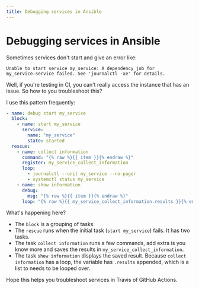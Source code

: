 ```yaml
---
title: Debugging services in Ansible
---
```


# Debugging services in Ansible

Sometimes services don't start and give an error like:

```
Unable to start service my_service: A dependency job for my_service.service failed. See 'journalctl -xe' for details.
```

Well, if you're testing in CI, you can't really access the instance that has an issue. So how to you troubleshoot this?

I use this pattern frequently:

```yaml
- name: debug start my_service
  block:
    - name: start my_service
      service:
        name: "my_service"
        state: started
  rescue:
    - name: collect information
      command: "{% raw %}{{ item }}{% endraw %}"
      register: my_service_collect_information
      loop:
        - journalctl --unit my_service --no-pager
        - systemctl status my_service
    - name: show information
      debug:
        msg: "{% raw %}{{ item }}{% endraw %}"
      loop: "{% raw %}{{ my_service_collect_information.results }}{% endraw %}"
```

What's happening here?

- The `block` is a grouping of tasks.
- The `rescue` runs when the initial task (`start my_service`) fails. It has two tasks.
- The task `collect information` runs a few commands, add extra is you know more and saves the results in `my_service_collect_information`.
- The task `show information` displays the saved result. Because `collect information` has a loop, the variable has `.results` appended, which is a list to needs to be looped over.

Hope this helps you troubleshoot services in Travis of GitHub Actions.

